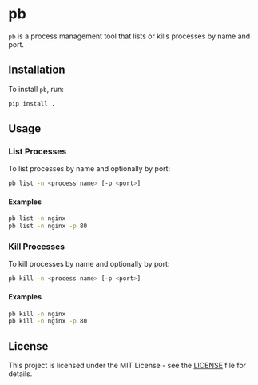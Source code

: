 # pb

`pb` is a process management tool that lists or kills processes by name and port.

## Installation

To install `pb`, run:

```sh
pip install .
```

## Usage

### List Processes

To list processes by name and optionally by port:

```sh
pb list -n <process name> [-p <port>]
```

#### Examples

```sh
pb list -n nginx
pb list -n nginx -p 80
```

### Kill Processes

To kill processes by name and optionally by port:

```sh
pb kill -n <process name> [-p <port>]
```

#### Examples

```sh
pb kill -n nginx
pb kill -n nginx -p 80
```

## License

This project is licensed under the MIT License - see the [LICENSE](LICENSE.md) file for details.
